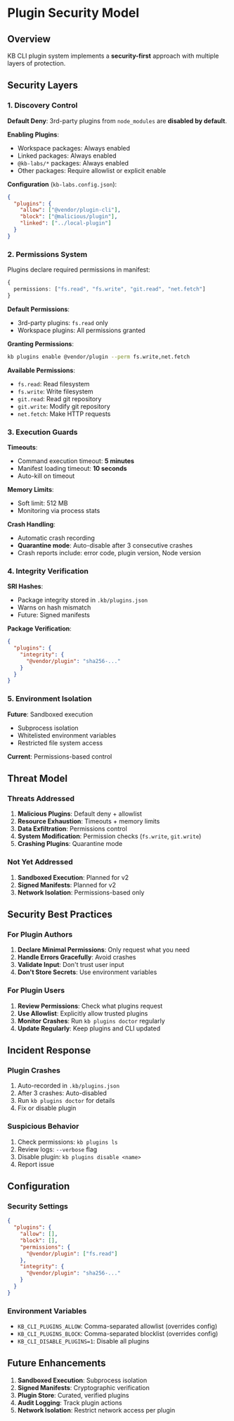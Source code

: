 # Plugin Security Model

## Overview

KB CLI plugin system implements a **security-first** approach with multiple layers of protection.

## Security Layers

### 1. Discovery Control

**Default Deny**: 3rd-party plugins from `node_modules` are **disabled by default**.

**Enabling Plugins**:
- Workspace packages: Always enabled
- Linked packages: Always enabled  
- `@kb-labs/*` packages: Always enabled
- Other packages: Require allowlist or explicit enable

**Configuration** (`kb-labs.config.json`):
```json
{
  "plugins": {
    "allow": ["@vendor/plugin-cli"],
    "block": ["@malicious/plugin"],
    "linked": ["../local-plugin"]
  }
}
```

### 2. Permissions System

Plugins declare required permissions in manifest:

```typescript
{
  permissions: ["fs.read", "fs.write", "git.read", "net.fetch"]
}
```

**Default Permissions**:
- 3rd-party plugins: `fs.read` only
- Workspace plugins: All permissions granted

**Granting Permissions**:
```bash
kb plugins enable @vendor/plugin --perm fs.write,net.fetch
```

**Available Permissions**:
- `fs.read`: Read filesystem
- `fs.write`: Write filesystem
- `git.read`: Read git repository
- `git.write`: Modify git repository
- `net.fetch`: Make HTTP requests

### 3. Execution Guards

**Timeouts**:
- Command execution timeout: **5 minutes**
- Manifest loading timeout: **10 seconds**
- Auto-kill on timeout

**Memory Limits**:
- Soft limit: 512 MB
- Monitoring via process stats

**Crash Handling**:
- Automatic crash recording
- **Quarantine mode**: Auto-disable after 3 consecutive crashes
- Crash reports include: error code, plugin version, Node version

### 4. Integrity Verification

**SRI Hashes**:
- Package integrity stored in `.kb/plugins.json`
- Warns on hash mismatch
- Future: Signed manifests

**Package Verification**:
```json
{
  "plugins": {
    "integrity": {
      "@vendor/plugin": "sha256-..."
    }
  }
}
```

### 5. Environment Isolation

**Future**: Sandboxed execution
- Subprocess isolation
- Whitelisted environment variables
- Restricted file system access

**Current**: Permissions-based control

## Threat Model

### Threats Addressed

1. **Malicious Plugins**: Default deny + allowlist
2. **Resource Exhaustion**: Timeouts + memory limits
3. **Data Exfiltration**: Permissions control
4. **System Modification**: Permission checks (`fs.write`, `git.write`)
5. **Crashing Plugins**: Quarantine mode

### Not Yet Addressed

1. **Sandboxed Execution**: Planned for v2
2. **Signed Manifests**: Planned for v2
3. **Network Isolation**: Permissions-based only

## Security Best Practices

### For Plugin Authors

1. **Declare Minimal Permissions**: Only request what you need
2. **Handle Errors Gracefully**: Avoid crashes
3. **Validate Input**: Don't trust user input
4. **Don't Store Secrets**: Use environment variables

### For Plugin Users

1. **Review Permissions**: Check what plugins request
2. **Use Allowlist**: Explicitly allow trusted plugins
3. **Monitor Crashes**: Run `kb plugins doctor` regularly
4. **Update Regularly**: Keep plugins and CLI updated

## Incident Response

### Plugin Crashes

1. Auto-recorded in `.kb/plugins.json`
2. After 3 crashes: Auto-disabled
3. Run `kb plugins doctor` for details
4. Fix or disable plugin

### Suspicious Behavior

1. Check permissions: `kb plugins ls`
2. Review logs: `--verbose` flag
3. Disable plugin: `kb plugins disable <name>`
4. Report issue

## Configuration

### Security Settings

```json
{
  "plugins": {
    "allow": [],
    "block": [],
    "permissions": {
      "@vendor/plugin": ["fs.read"]
    },
    "integrity": {
      "@vendor/plugin": "sha256-..."
    }
  }
}
```

### Environment Variables

- `KB_CLI_PLUGINS_ALLOW`: Comma-separated allowlist (overrides config)
- `KB_CLI_PLUGINS_BLOCK`: Comma-separated blocklist (overrides config)
- `KB_CLI_DISABLE_PLUGINS=1`: Disable all plugins

## Future Enhancements

1. **Sandboxed Execution**: Subprocess isolation
2. **Signed Manifests**: Cryptographic verification
3. **Plugin Store**: Curated, verified plugins
4. **Audit Logging**: Track plugin actions
5. **Network Isolation**: Restrict network access per plugin

